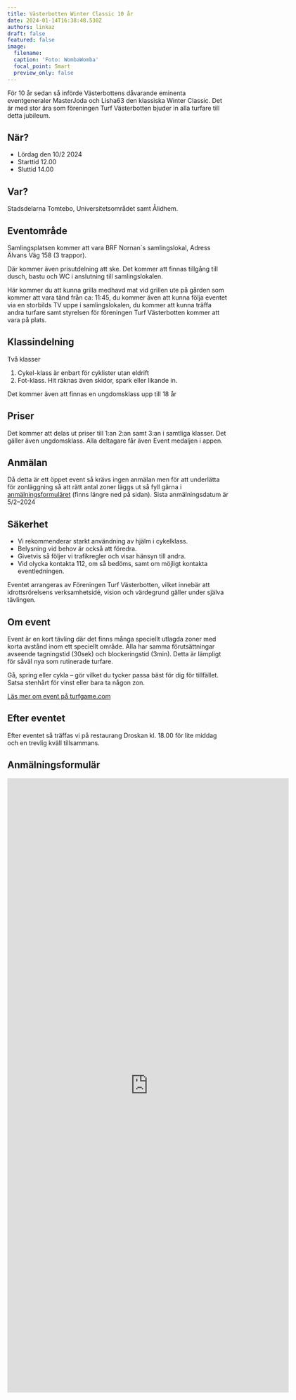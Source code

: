 ```yaml
---
title: Västerbotten Winter Classic 10 år
date: 2024-01-14T16:38:48.530Z
authors: linkaz
draft: false
featured: false
image:
  filename: 
  caption: 'Foto: WombaWomba'
  focal_point: Smart
  preview_only: false
---
```

För 10 år sedan så införde Västerbottens dåvarande eminenta eventgeneraler MasterJoda och Lisha63 den klassiska Winter Classic.
Det är med  stor ära som föreningen Turf Västerbotten bjuder in alla turfare till detta jubileum.

## När?
- Lördag den 10/2 2024
- Starttid 12.00
- Sluttid 14.00

## Var?
Stadsdelarna Tomtebo, Universitetsområdet samt Ålidhem.

## Eventområde

Samlingsplatsen kommer att vara BRF Nornan´s samlingslokal, Adress Älvans Väg 158 (3 trappor).

Där kommer även prisutdelning att ske. Det kommer att finnas tillgång till dusch, bastu och WC i anslutning till samlingslokalen.

Här kommer du att kunna grilla medhavd mat vid grillen ute på gården som kommer att vara tänd från ca: 11:45, du kommer även att kunna följa eventet via en storbilds TV uppe i samlingslokalen, du kommer att kunna träffa andra turfare samt styrelsen för föreningen Turf Västerbotten kommer att vara på plats.

## Klassindelning

Två klasser

1. Cykel-klass är enbart för cyklister utan eldrift
2. Fot-klass. Hit räknas även skidor, spark eller likande in.

Det kommer även att finnas en ungdomsklass upp till 18 år

## Priser

Det kommer att delas ut priser till 1:an 2:an samt 3:an i samtliga klasser. Det gäller även ungdomsklass. Alla deltagare får även Event medaljen i appen.

## Anmälan 

Då detta är ett öppet event så krävs ingen anmälan men för att underlätta för zonläggning så att rätt antal zoner läggs ut så fyll gärna i [anmälningsformuläret](https://forms.gle/uhTTmbgVhgRJAdZh9) (finns längre ned på sidan). Sista anmälningsdatum är 5/2–2024

## Säkerhet

* Vi rekommenderar starkt användning av hjälm i cykelklass.
* Belysning vid behov är också att föredra.
* Givetvis så följer vi trafikregler och visar hänsyn till andra.
* Vid olycka kontakta 112, om så bedöms, samt om möjligt kontakta eventledningen.

Eventet arrangeras av Föreningen Turf Västerbotten, vilket innebär att idrottsrörelsens verksamhetsidé, vision och värdegrund gäller under själva tävlingen.

## Om event

Event är en kort tävling där det finns många speciellt utlagda zoner med korta avstånd inom ett speciellt område. Alla har samma förutsättningar avseende tagningstid (30sek) och blockeringstid (3min). Detta är lämpligt för såväl nya som rutinerade turfare.

Gå, spring eller cykla – gör vilket du tycker passa bäst för dig för tillfället. Satsa stenhårt för vinst eller bara ta någon zon.

[Läs mer om event på turfgame.com](https://wiki.turfgame.com/sv/wiki/Event#Regler_f.C3.B6r_arrang.C3.B6rer)

## Efter eventet

Efter eventet så träffas vi på restaurang Droskan kl. 18.00 för lite middag och en trevlig kväll tillsammans.

## Anmälningsformulär
<iframe src="https://docs.google.com/forms/d/e/1FAIpQLScylnuFeoNvJmi0TNUdwKpQPlKm85Fl5Oc_QEVYziPBfZgQJg/viewform?embedded=true" width="640" height="1394" frameborder="0" marginheight="0" marginwidth="0">Läser in …</iframe>
